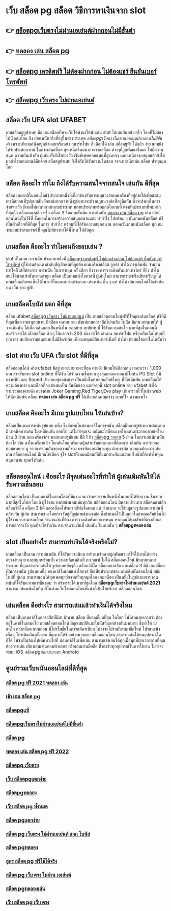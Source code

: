 # เว็บ สล็อต pg  สล็อต วิธีการหาเงินจาก slot 

## 👉 [สล็อตpgเว็บตรงไม่ผ่านเอเย่นต์ฝากถอนไม่มีขั้นต่ํา](https://m.gamblerape.com/login)
## 👉 [ทดลอง เล่น สล็อต pg](https://m.gamblerape.com/login?action=register)
## 👉 [สล็อตpg เครดิตฟรี ไม่ต้องฝากก่อน ไม่ต้องแชร์ ยืนยันเบอร์โทรศัพท์](https://www.gamblerape.com/)
## 👉 [สล็อตpg เว็บตรง ไม่ผ่านเอเย่นต์](https://m.gamblerape.com/login?action=register)

## สล็อต เว็บ UFA  slot   UFABET

 เกมสล็อตยูยูฟ่าเบท  คือ  เกมสล็อตที่ทางเว็ปได้นำมาให้นักเล่น slot  ได้เล่นกันอย่างจุใจ โดยที่ไม่ต้องไปนั่งเล่นไกล ถึง บ่อนพนันจริงที่อยู่ในต่างประเทศ *สล็อตpgเว็บตรงไม่ผ่านเอเย่นต์ฝากถอนไม่มีขั้นต่ํา* เพราะเพียงแค่นั่งอยู่หน้าคอมหรือหน้า สมาร์ทโฟน ก็ เลือกได้ เล่น สล็อตยูฟ่า ได้แล้ว  ง่าย  แถมยังได้รับประสบการณ์ ในการเล่นสล็อต สุดเหนือจินตนาการจากสล็อต ต่างๆที่ถูกพัฒนาขึ้นมา ให้มีความสนุก ความบันเทิงกับ ผู้เล่น  ทั้งยังให้รางวัล เงินพิเศษตอบแทนที่สูงมากๆ นอกเหนือจากสนุกแล้วยังได้ผลกำไรตอบแทนดีอีกด้วย สล็อตยูฟ่าเบท  จึงได้รับได้รับความชื่นชอบ จากเหล่านักเล่น สล็อต ทั่วทุกมุมโลก 


## สล็อต  คืออะไร ทำไม ถึงได้รับความสนใจจากสนใจ เล่นกัน ดีที่สุด

สล็อต เกมคาสิโนออนไลน์}ประเภทหนึ่งที่เกี่ยวข้องกับการหมุนวงล้อบนเครื่องที่อยู่ภายใต้เพื่อสะสมเครดิตก่อนที่รูปแบบสัญลักษณ์มากกว่าหนึ่งรูปแบบจะปรากฏบนวงล้อที่อยู่ติดกัน ซึ่งจะส่งผลในการ จ่ายรางวัล มีเกมให้เล่นหลากหลายประเภท  หลายประเภทพร้อมกลไกเกมที่ ต่างกันประเภทที่พบมากที่สุดคือ สล็อตคลาสสิก หรือ สล็อต 3 รีลแบบดั้งเดิม การเดิมพัน [ทดลอง เล่น สล็อต pg](https://www.gamblerape.com/)  เล่น slot ออนไลน์เป็นวิธีที่ ชั้นยอดในการสร้างความสนุกสนานและ ทำกำไร ไปพร้อม ๆ กันเกมพนันสล็อต ฟรีเป็นตัวเลือกที่ดีที่สุด ในการ ทำกำไร พร้อมทั้งได้รับความสนุกสนาน ตลอดวันเกมพนันสล็อต ทุกเกมจะมอบประสบการณ์ที่ คุณไม่มีทางหาได้ที่ไหน ให้กับคุณ


##  เกมสล็อต คืออะไร ทำไมคนถึงชอบเล่น ?

 slot เป็นเกม  การพนัน ประเภทหนึ่งที่ [สล็อตpg เครดิตฟรี ไม่ต้องฝากก่อน ไม่ต้องแชร์ ยืนยันเบอร์โทรศัพท์](https://m.gamblerape.com/login?action=register) ผู้ใช้งานต้องเดาลำดับสัญลักษณ์ที่ถูกต้องบนเครื่องสล็อต  ลูกค้า  ทำได้  การเดิมพัน จำนวนเท่าใดก็ได้ที่ต้องการ  การพนัน ในการหมุน ครั้งเดียว ยิ่งวาง  การวางเดิมพันมากเท่าไหร่ ก็ยิ่ง ทำได้ ชนะได้มากเท่านั้นหากเดาถูก สล็อต เป็นเกมแห่งโอกาสที่ ผู้เล่นใหม่ สามารถชนะหรือเสียเหรียญ ได้  เกมสล็อตมักพบเห็นได้ในคาสิโนและสถานประกอบ  เล่นพนัน อื่น ๆ แต่ ทำได้ เล่นออนไลน์ได้เช่นกันบน เว็บ ของ ยูฟ่า


##  เกมสล็อตโบนัส แตก ดีที่สุด

สล็อต  ufabet   [สล็อตpg เว็บตรง ไม่ผ่านเอเย่นต์](https://www.gamblerape.com/) เป็น เกมสล็อตออนไลน์ฟรีที่ให้คุณเล่นสล็อต ฟรีที่ดีที่สุดเพื่อความสนุกสนาน มีสล็อต  หลากหลาย ตั้งแต่เกมคลาสสิกไปจนถึง โบนัส มีเกม มากมายให้ ผู้วางเดิมพัน ได้เลือกเล่นและเป็นหนึ่งใน  casino online   ที่  ได้รับความสนใจ มากที่สุดในตอนนี้ สมาชิก    ทำได้ เลือกสล็อต ต่างๆ ได้มากกว่า 200 ช่อง  ทำได้ เล่นบน สมาร์ทโฟน หรือแท็บเล็ตได้ทุกที่ทุกเวลา พบกับความสนุกแบบไม่มีขีดจำกัด เพียงแค่คุณมีอินเทอร์เน็ตก็ ทำได้ เข้าเล่นได้เลยในได้ฉับไว 


##   slot  ค่าย  เว็บ UFA  เว็บ  slot ที่ดีที่สุด 

สล็อตออนไลน์  ค่าย  ufabet  มีอยู่ เยอะแยะ เยอะที่สุด ค่ายดัง มีเกมให้เลือกเล่น เยอะกว่า เ 1,000 เกม สำหรับค่าย slot online ที่ได้รับ ได้รับความชื่นชอบ สูงสุดตลอดกาลคงมีไม่พ้น PG Slot ที่มีกราฟฟิก และ Sound ประกอบสุดอลังการ เป็นหนึ่งในค่ายเกมยักษ์ใหญ่ ที่นักเดิมพัน   เกมสล็อตให้ ความต้องการ  และเลือกที่จะเข้าเล่นเป็น อันดับแรก  นอกจากนี้ slot online ค่าย ufabet ยังได้รวบรวมเอาค่ายดัง อย่างค่าย Joker Gaming,Red Tiger,Evo play เข้ามารวมไว้ในตัว web  ให้นักเดิมพัน สล็อต **ทดลอง เล่น สล็อต pg ฟรี**  ได้เลือกเล่นเกมต่างๆ ตามที่ใจ ความสนใจ  

##  เกมสล็อต คืออะไร มีเกม รูปแบบไหน ให้เล่นบ้าง?

 สล็อตเป็นเกมการพนันรูปแบบ หนึ่ง ซึ่งมักพบในบ่อนคาสิโนการพนัน สล็อตมีหลายรูปแบบ แต่ละแบบมี เทคนิคการเล่น ไม่เหมือนกัน ออกไป แต่ไม่ว่าคุณจะ ถนัดอะไรก็ตาม เครื่องเล่นประกอบด้วยเครื่องม้วน 3 ม้วน และเครื่องจักร หลกหลายรูปแบบ ที่มี 1 ถึง [สล็อตpg วอเลท](https://m.gamblerape.com/login) 5 ม้วน ในการเล่นนักพนัน ต้องใส่ เงิน ลงในเครื่องแล้ว โยกคันโยก หรือกดปุ่มสำหรับแต่ละแถวที่ต้องการ เดิมพัน การจ่ายผลตอบแทนจะ ดู จากการรวมกันของความถี่ของ บรรทัดและเงินลงทุน ต่อบรรทัด  หากคุณต้องการเล่นเกม สล็อตออนไลน์ มีเกมให้เลือก จุใจ  slotทั้งหมดมีสมบัติที่แตกต่างกันและรอบโบนัสที่จะทำให้คุณ สนุกสนาน ทุกครั้งที่เล่น


##  สล็อตออนไลน์ เ คืออะไร มีจุดเด่นอะไรที่ทำให้ ผู้เล่นเดิมพันให้ได้รับความชื่นชอบ 

 สล็อตออนไลน์ เป็นเกมคาสิโนออนไลน์ที่มีมา นานกว่าทศวรรษเป็นหนึ่งในเกมที่ได้รับความ ชื่นชอบมากที่สุดในไทย โดยมี ผู้ใช้งาน หลายล้านคนเล่นทุกวัน  สล็อตออนไลน์ มีหลายประเภท  สล็อตคลาสสิก สล็อตวิดีโอ สล็อต 3 มิติ และสล็อตโปรเกรสซีฟแจ็คพอต แต่ ส่วนมาก จะใช้กฎและรูปแบบการเล่นที่ คล้ายกัน ผู้เล่น สามารถชนะโดยการจับคู่สัญลักษณ์บนวงล้อ ซึ่งกำหนดไว้เป็นแถวในสามคอลัมน์ขึ้นไป  ผู้ใช้งานจะสามารถเลือก จำนวนเงินที่ต้อง การวางเดิมพันต่อการหมุน หากคุณได้ผลลัพธ์ที่ตรงกับผลการออกรางวัล คุณก็จะได้รับเงิน ตามจำนวนเงินที่ เดิมพัน ในเกมนั้น ๆ
 **สล็อตpgทดลองเล่น**

##  slot  เป็นอย่างไร สามารถทำเงินได้จริงหรือไม่?

เกมสล็อต  เป็นเกม การเล่นพนัน ที่ได้รับความนิยม อย่างแพร่หลายถูกพัฒนา  มาให้ใช้งานได้อย่าง อย่างง่ายดาย และสนุกพร้อมทั้ง  ความเพลิดเพลินที่ กะเกณฑ์ ไม่ได้  สล็อตออนไลน์  มีหลากหลายประเภท  ที่คุณสามารถเล่นได้ รูปแบบหลักๆคือ  สล็อตวิดีโอ สล็อตคลาสสิก และสล็อต 3 มิติ เกมสล็อตเป็นการพนัน  รูปแบบหนึ่ง ของคาสิโนเกมแห่งโอกาส ถือเป็นประเภทของ เกมเดิมพันออนไลน์  สมัยใหม่ที่ ผู้เล่น สามารถเล่นได้ทุกเพศทุกวัยจากทั่วทุกมุมโลก เกมสล็อต  เป็นหนึ่งในรูปแบบการ เล่นพนันที่ได้รับความการชื่นชอบ  ว่า  สร้างรายได้  มากที่สุดโลก **สล็อตpgเว็บตรงไม่ผ่านเอเย่นต์ 2021** สามารถ เล่นพนันได้ที่คาสิโนผ่านเว็บไซต์ออนไลน์ชั้นนำที่เปิดให้บริการ สล็อตออนไลน์ 


## เล่นสล็อต ดีอย่างไร สามารถเล่นแล้วทำเงินได้จริงไหม

สล็อต เป็นเกมคาสิโนคลาสสิกที่มีมา ช้านาน สล็อต  ที่ยอดเยี่ยมที่สุด ในโลก ไม่ได้หมายความว่า ต้องอยู่ในคาสิโนเสมอไป  เกมสล็อตออนไลน์ มีคุณสมบัติและโบนัสที่แตกต่างกันมากมาย ซึ่งทำให้ น่าสนใจ กว่าสล็อต แบบก่อน มีโปรโมชั่นในการสมัครเพียบ ไม่ว่าจะโปรสมัครสมาชิกใหม่ โปรแนะนำเพื่อน โปรเติมเงินครั้งแรก ที่คุณจะได้รับอย่างมากมาย  สล็อตออนไลน์ สามารถเล่นได้บนอุปกรณ์ใดก็ได้ ไม่จำเป็นต้องไปเดินทางไปที่ บ่อนคาสิโนเพื่อเล่น สามารถเข้าเล่นได้ทุกเมื่อทุกที่ทุกเวลาตามที่คุณต้องการเล่น เพียงเล่นผ่านคอมพิวเตอร์ หรือเล่นผ่านมือถือ ที่รองรับทุกอุปกรณ์ในการใช้งาน ไม่ว่าจะระบบ iOS *สล็อต pgแตกง่าย* และ Android

## ศูนย์รวมเว็บพนันออนไลน์ที่ดีที่สุด

### [สล็อต pg ฟรี 2021 ทดลอง เล่น](https://atom.io/themes/สมัคร%20สล็อต%20pg%20เว็บตรง%20ไม่ผ่านเอเย่นต์%20ปลอดภัยชัวร์%20%20110495)
### [เข้า เกม สล็อต pg](https://atom.io/themes/สมัคร%20สล็อต%20pg%20เว็บตรง%20ไม่ผ่านเอเย่นต์%20ปลอดภัยชัวร์%20%20110936)
### [สล็อตpgแท้](https://atom.io/themes/สมัคร%20สล็อต%20pg%20เว็บตรง%20ไม่ผ่านเอเย่นต์%20ปลอดภัยชัวร์%20%20111572)
### [สล็อตpgเว็บตรงไม่ผ่านเอเย่นต์ไม่มีขั้นต่ํา](https://atom.io/themes/สมัคร%20สล็อต%20pg%20เว็บตรง%20ไม่ผ่านเอเย่นต์%20ปลอดภัยชัวร์%20%20110292)
### [สล็อต pg](https://atom.io/themes/สมัคร%20สล็อต%20pg%20เว็บตรง%20ไม่ผ่านเอเย่นต์%20ปลอดภัยชัวร์%20%20110629)
### [ทดลอง เล่น สล็อต pg ฟรี 2022](https://atom.io/themes/สมัคร%20สล็อต%20pg%20เว็บตรง%20ไม่ผ่านเอเย่นต์%20ปลอดภัยชัวร์%20%20111169)
### [สล็อตpg เว็บตรง](https://atom.io/themes/สมัคร%20สล็อต%20pg%20เว็บตรง%20ไม่ผ่านเอเย่นต์%20ปลอดภัยชัวร์%20%20111631)
### [เว็บ สล็อตpgแตกง่าย](https://atom.io/themes/สมัคร%20สล็อต%20pg%20เว็บตรง%20ไม่ผ่านเอเย่นต์%20ปลอดภัยชัวร์%20%20111643)
### [สล็อตpgทดลอง](https://atom.io/themes/สมัคร%20สล็อต%20pg%20เว็บตรง%20ไม่ผ่านเอเย่นต์%20ปลอดภัยชัวร์%20%20111284)
### [เว็บ สล็อต pg ทั้งหมด](https://atom.io/themes/สมัคร%20สล็อต%20pg%20เว็บตรง%20ไม่ผ่านเอเย่นต์%20ปลอดภัยชัวร์%20%20111831)
### [สล็อต pgแตกง่าย](https://atom.io/themes/สมัคร%20สล็อต%20pg%20เว็บตรง%20ไม่ผ่านเอเย่นต์%20ปลอดภัยชัวร์%20%20111567)
### [สล็อต pg เว็บตรง ไม่ผ่านเอเย่นต์ แจก โบนัส](https://atom.io/themes/สมัคร%20สล็อต%20pg%20เว็บตรง%20ไม่ผ่านเอเย่นต์%20ปลอดภัยชัวร์%20%20110753)
### [สล็อต pgทดลอง](https://atom.io/themes/สมัคร%20สล็อต%20pg%20เว็บตรง%20ไม่ผ่านเอเย่นต์%20ปลอดภัยชัวร์%20%20111042)
### [สูตร สล็อต pg ฟรีใช้ได้จริง](https://atom.io/themes/สมัคร%20สล็อต%20pg%20เว็บตรง%20ไม่ผ่านเอเย่นต์%20ปลอดภัยชัวร์%20%20110630)
### [สล็อต pg เว็บ ตรง ไม่ผ่าน เอเย่นต์](https://atom.io/themes/สมัคร%20สล็อต%20pg%20เว็บตรง%20ไม่ผ่านเอเย่นต์%20ปลอดภัยชัวร์%20%20110762)
### [สล็อต pgทดลองเล่น](https://atom.io/themes/สมัคร%20สล็อต%20pg%20เว็บตรง%20ไม่ผ่านเอเย่นต์%20ปลอดภัยชัวร์%20%20110255)
### [เว็บ สล็อต pg เว็บ ตรง](https://atom.io/themes/สมัคร%20สล็อต%20pg%20เว็บตรง%20ไม่ผ่านเอเย่นต์%20ปลอดภัยชัวร์%20%20110812)